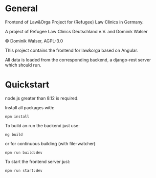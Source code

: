 
# General
Frontend of Law&Orga Project for (Refugee) Law Clinics in Germany.

A project of Refugee Law Clinics Deutschland e.V. and Dominik Walser

© Dominik Walser, AGPL-3.0

This project contains the frontend for law&orga based on Angular.

All data is loaded from the corresponding backend, a django-rest server which should run.

#  Quickstart

node.js greater than 8.12 is required.

Install all packages with:

`npm install `

To build an run the backend just use:

`ng build`

or for continuous building (with file-watcher)

`npm run build:dev`

To start the frontend server just:

`npm run start:dev`

